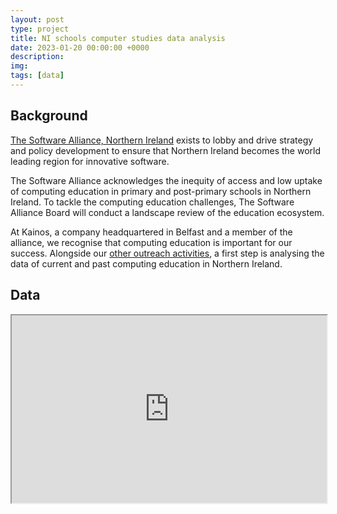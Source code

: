 ```yaml
---
layout: post
type: project
title: NI schools computer studies data analysis
date: 2023-01-20 00:00:00 +0000
description: 
img: 
tags: [data] 
---
```


## Background

[The Software Alliance, Northern Ireland](https://softwarealliancenorthernirelan.godaddysites.com/about) exists to lobby and drive strategy and policy development to ensure that Northern Ireland becomes the world leading region for innovative software.  

The Software Alliance acknowledges the inequity of access and low uptake of computing education in primary and post-primary schools in Northern Ireland. To tackle the computing education challenges, The Software Alliance Board will conduct a landscape review of the education ecosystem.  

At Kainos, a company headquartered in Belfast and a member of the alliance, we recognise that computing education is important for our success. Alongside our [other outreach activities](https://www.kainos.com/insights/news/kainos-tech-outreach-programme-receives-highly-commended-honour-responsible-business-awards), a first step is analysing the data of current and past computing education in Northern Ireland.

## Data

<iframe
  src="https://andrewwango.github.io/assets/html/test.html"
  style="width:100%; height:300px;"
></iframe>